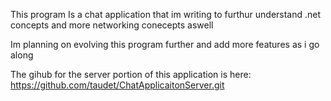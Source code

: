 This program Is a chat application that im writing to furthur understand .net concepts and more networking conecepts aswell

Im planning on evolving this program further and add more features as i go along

The gihub for the server portion of this application is here: https://github.com/taudet/ChatApplicaitonServer.git
